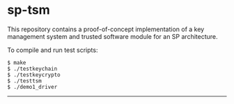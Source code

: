 # sp-tsm

This repository contains a proof-of-concept implementation of a key management system and trusted software module for an SP architecture.

To compile and run test scripts:
```
$ make
$ ./testkeychain
$ ./testkeycrypto
$ ./testtsm
$ ./demo1_driver
```
--------------------

